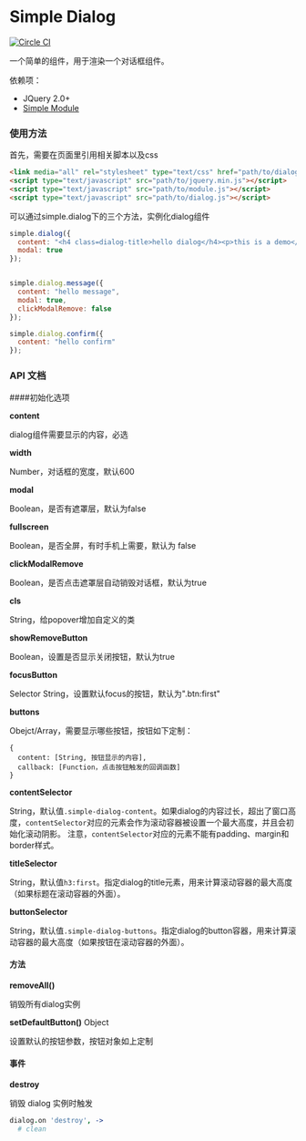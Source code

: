 # Simple Dialog
[![Circle CI](https://circleci.com/gh/mycolorway/simple-dialog.png?style=badge)](https://circleci.com/gh/mycolorway/simple-dialog)

一个简单的组件，用于渲染一个对话框组件。

依赖项：

- JQuery 2.0+
- [Simple Module](https://github.com/mycolorway/simple-module)

### 使用方法
首先，需要在页面里引用相关脚本以及css

```html
<link media="all" rel="stylesheet" type="text/css" href="path/to/dialog.css" />
<script type="text/javascript" src="path/to/jquery.min.js"></script>
<script type="text/javascript" src="path/to/module.js"></script>
<script type="text/javascript" src="path/to/dialog.js"></script>

```

可以通过simple.dialog下的三个方法，实例化dialog组件

```js
simple.dialog({
  content: "<h4 class=dialog-title>hello dialog</h4><p>this is a demo</p>",
  modal: true
});


simple.dialog.message({
  content: "hello message",
  modal: true,
  clickModalRemove: false
});

simple.dialog.confirm({
  content: "hello confirm"
});

```

### API 文档

####初始化选项

__content__

dialog组件需要显示的内容，必选

__width__

Number，对话框的宽度，默认600

__modal__

Boolean，是否有遮罩层，默认为false

__fullscreen__

Boolean，是否全屏，有时手机上需要，默认为 false

__clickModalRemove__

Boolean，是否点击遮罩层自动销毁对话框，默认为true

__cls__

String，给popover增加自定义的类

__showRemoveButton__

Boolean，设置是否显示关闭按钮，默认为true

__focusButton__

Selector String，设置默认focus的按钮，默认为".btn:first"

__buttons__

Obejct/Array，需要显示哪些按钮，按钮如下定制：

```
{
  content: [String, 按钮显示的内容],
  callback: [Function，点击按钮触发的回调函数]
}
```

__contentSelector__

String，默认值`.simple-dialog-content`。如果dialog的内容过长，超出了窗口高度，`contentSelector`对应的元素会作为滚动容器被设置一个最大高度，并且会初始化滚动阴影。
注意，`contentSelector`对应的元素不能有padding、margin和border样式。

__titleSelector__

String，默认值`h3:first`。指定dialog的title元素，用来计算滚动容器的最大高度（如果标题在滚动容器的外面）。

__buttonSelector__

String，默认值`.simple-dialog-buttons`。指定dialog的button容器，用来计算滚动容器的最大高度（如果按钮在滚动容器的外面）。

#### 方法

__removeAll()__

销毁所有dialog实例

__setDefaultButton()__ Object

设置默认的按钮参数，按钮对象如上定制

#### 事件

__destroy__

销毁 dialog 实例时触发

```coffeescript
dialog.on 'destroy', ->
  # clean
```
